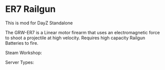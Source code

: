 # ER7 Railgun
This is mod for DayZ Standalone

The GRW-ER7 is a Linear motor firearm that uses an electromagnetic force to shoot a projectile at high velocity. Requires high capacity Railgun Batteries to fire.


Steam Workshop:

Server Types:
